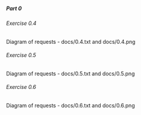 ##### Part 0

###### Exercise 0.4

Diagram of requests - docs/0.4.txt and docs/0.4.png

###### Exercise 0.5

Diagram of requests - docs/0.5.txt and docs/0.5.png

###### Exercise 0.6

Diagram of requests - docs/0.6.txt and docs/0.6.png
